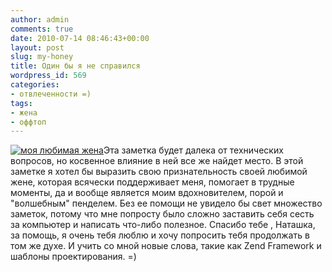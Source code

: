 ```yaml
---
author: admin
comments: true
date: 2010-07-14 08:46:43+00:00
layout: post
slug: my-honey
title: Один бы я не справился
wordpress_id: 569
categories:
- отвлеченности =)
tags:
- жена
- оффтоп
---
```


[![моя любимая жена](http://vredniy.ru/wp-content/uploads/2010/07/DSC_0845-150x150.jpg)](http://vredniy.ru/wp-content/uploads/2010/07/DSC_0845.jpg)Эта заметка будет далека от технических вопросов, но косвенное влияние в ней все же найдет место. В этой заметке я хотел бы выразить свою признательность своей любимой жене, которая всячески поддерживает меня, помогает в трудные моменты, да и вообще является моим вдохновителем, порой и "волшебным" пенделем. Без ее помощи не увидело бы свет множество заметок, потому что мне попросту было сложно заставить себя сесть за компьютер и написать что-либо полезное. Спасибо тебе , Наташка, за помощь, я очень тебя люблю и хочу попросить тебя продолжать в том же духе. И учить со мной новые слова, такие как Zend Framework и шаблоны проектирования. =)

